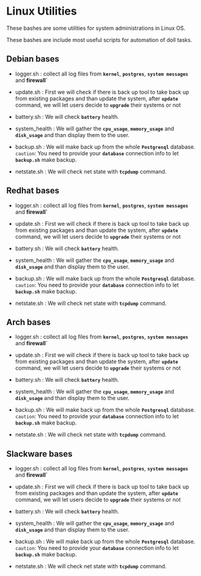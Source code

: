 # Linux Utilities

These bashes are some utilities for system administrations in Linux OS.

These bashes are include most useful scripts for automation of doll tasks.

## Debian bases

- logger.sh : collect all log files from **`kernel`**, **`postgres`**, **`system messages`** and **firewall`**

- update.sh : First we will check if there is back up tool to take back up from existing packages and than update the system, after **`update`** command,
  we will let users decide to **`upgrade`** their systems or not

- battery.sh : We will check **`battery`** health.

- system_health : We will gather the **`cpu_usage`**, **`memory_usage`** and **`disk_usage`** and than display them to the user.

- backup.sh : We will make back up from the whole **`Postgresql`** database.
  `caution`: You need to provide your **`database`** connection info to let **`backup.sh`** make backup.

- netstate.sh : We will check net state with **`tcpdump`** command.

## Redhat bases

- logger.sh : collect all log files from **`kernel`**, **`postgres`**, **`system messages`** and **firewall`**

- update.sh : First we will check if there is back up tool to take back up from existing packages and than update the system, after **`update`** command,
  we will let users decide to **`upgrade`** their systems or not

- battery.sh : We will check **`battery`** health.

- system_health : We will gather the **`cpu_usage`**, **`memory_usage`** and **`disk_usage`** and than display them to the user.

- backup.sh : We will make back up from the whole **`Postgresql`** database.
  `caution`: You need to provide your **`database`** connection info to let **`backup.sh`** make backup.

- netstate.sh : We will check net state with **`tcpdump`** command.

## Arch bases

- logger.sh : collect all log files from **`kernel`**, **`postgres`**, **`system messages`** and **firewall`**

- update.sh : First we will check if there is back up tool to take back up from existing packages and than update the system, after **`update`** command,
  we will let users decide to **`upgrade`** their systems or not

- battery.sh : We will check **`battery`** health.

- system_health : We will gather the **`cpu_usage`**, **`memory_usage`** and **`disk_usage`** and than display them to the user.

- backup.sh : We will make back up from the whole **`Postgresql`** database.
  `caution`: You need to provide your **`database`** connection info to let **`backup.sh`** make backup.

- netstate.sh : We will check net state with **`tcpdump`** command.

## Slackware bases

- logger.sh : collect all log files from **`kernel`**, **`postgres`**, **`system messages`** and **firewall`**

- update.sh : First we will check if there is back up tool to take back up from existing packages and than update the system, after **`update`** command,
  we will let users decide to **`upgrade`** their systems or not

- battery.sh : We will check **`battery`** health.

- system_health : We will gather the **`cpu_usage`**, **`memory_usage`** and **`disk_usage`** and than display them to the user.

- backup.sh : We will make back up from the whole **`Postgresql`** database.
  `caution`: You need to provide your **`database`** connection info to let **`backup.sh`** make backup.

- netstate.sh : We will check net state with **`tcpdump`** command.
